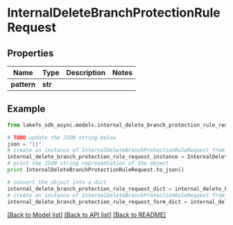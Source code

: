 # InternalDeleteBranchProtectionRuleRequest


## Properties

Name | Type | Description | Notes
------------ | ------------- | ------------- | -------------
**pattern** | **str** |  | 

## Example

```python
from lakefs_sdk_async.models.internal_delete_branch_protection_rule_request import InternalDeleteBranchProtectionRuleRequest

# TODO update the JSON string below
json = "{}"
# create an instance of InternalDeleteBranchProtectionRuleRequest from a JSON string
internal_delete_branch_protection_rule_request_instance = InternalDeleteBranchProtectionRuleRequest.from_json(json)
# print the JSON string representation of the object
print InternalDeleteBranchProtectionRuleRequest.to_json()

# convert the object into a dict
internal_delete_branch_protection_rule_request_dict = internal_delete_branch_protection_rule_request_instance.to_dict()
# create an instance of InternalDeleteBranchProtectionRuleRequest from a dict
internal_delete_branch_protection_rule_request_form_dict = internal_delete_branch_protection_rule_request.from_dict(internal_delete_branch_protection_rule_request_dict)
```
[[Back to Model list]](../README.md#documentation-for-models) [[Back to API list]](../README.md#documentation-for-api-endpoints) [[Back to README]](../README.md)


